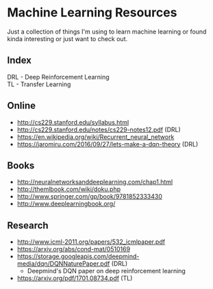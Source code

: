 # Machine Learning Resources
Just a collection of things I'm using to learn machine learning or found kinda interesting or just want to check out.

## Index
DRL - Deep Reinforcement Learning  
TL - Transfer Learning

## Online
 - http://cs229.stanford.edu/syllabus.html
 - http://cs229.stanford.edu/notes/cs229-notes12.pdf (DRL)
 - https://en.wikipedia.org/wiki/Recurrent_neural_network
 - https://jaromiru.com/2016/09/27/lets-make-a-dqn-theory (DRL)

## Books
 - http://neuralnetworksanddeeplearning.com/chap1.html
 - http://themlbook.com/wiki/doku.php
 - http://www.springer.com/gp/book/9781852333430
 - http://www.deeplearningbook.org/

## Research
 - http://www.icml-2011.org/papers/532_icmlpaper.pdf
 - https://arxiv.org/abs/cond-mat/0510169
 - https://storage.googleapis.com/deepmind-media/dqn/DQNNaturePaper.pdf (DRL)
     - Deepmind's DQN paper on deep reinforcement learning
 - https://arxiv.org/pdf/1701.08734.pdf (TL)

